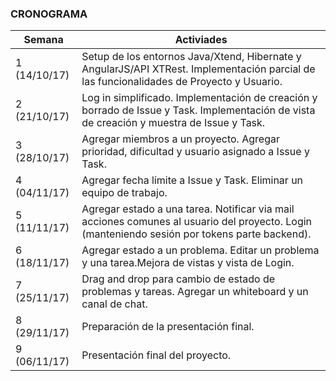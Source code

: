 ### CRONOGRAMA

| Semana | Activiades |
| --- | --- |
| 1 (14/10/17) | Setup de los entornos Java/Xtend, Hibernate y AngularJS/API XTRest. Implementación parcial de las funcionalidades de Proyecto y Usuario. |
| 2 (21/10/17) | Log in simplificado. Implementación de creación y borrado de Issue y Task. Implementación de vista de creación y muestra de Issue y Task. |
| 3 (28/10/17) | Agregar miembros a un proyecto. Agregar prioridad, dificultad y usuario asignado a Issue y Task. |
| 4 (04/11/17) | Agregar fecha límite a Issue y Task. Eliminar un equipo de trabajo. |
| 5 (11/11/17) | Agregar estado a una tarea. Notificar via mail acciones comunes al usuario del proyecto. Login (manteniendo sesión por tokens parte backend). |
| 6 (18/11/17) | Agregar estado a un problema. Editar un problema y una tarea.Mejora de vistas y vista de Login. |
| 7 (25/11/17) | Drag and drop para cambio de estado de problemas y tareas. Agregar un whiteboard y un canal de chat. |
| 8 (29/11/17) | Preparación de la presentación final. |
| 9 (06/11/17) | Presentación final del proyecto. |
